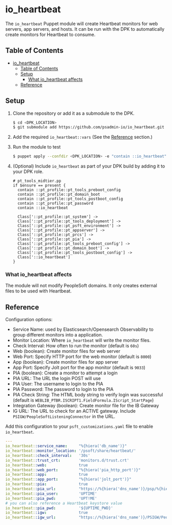 # io_heartbeat

The `io_heartbeat` Puppet module will create Heartbeat monitors for web servers, app servers, and hosts. It can be run with the DPK to automatically create monitors for Heartbeat to consume. 

## Table of Contents

- [io\_heartbeat](#io_heartbeat)
  - [Table of Contents](#table-of-contents)
  - [Setup](#setup)
    - [What io\_heartbeat affects](#what-io_heartbeat-affects)
  - [Reference](#reference)

## Setup

1. Clone the repository or add it as a submodule to the DPK.

    ```bash
    $ cd <DPK_LOCATION>
    $ git submodule add https://github.com/psadmin-io/io_heartbeat.git modules/io_heartbeat
    ```
2. Add the required `io_heartbeat::vars` (See the [Reference](#reference) section.)
3. Run the module to test

    ```bash
    $ puppet apply --confdir <DPK_LOCATION> -e "contain ::io_heartbeat"
    ```

4. (Optional) Include `io_heartbeat` as part of your DPK build by adding it to your DPK role.

    ```puppet
    # pt_tools_midtier.pp
    if $ensure == present {
      contain ::pt_profile::pt_tools_preboot_config
      contain ::pt_profile::pt_domain_boot
      contain ::pt_profile::pt_tools_postboot_config
      contain ::pt_profile::pt_password
      contain ::io_heartbeat
      
      Class['::pt_profile::pt_system'] ->
      Class['::pt_profile::pt_tools_deployment'] ->
      Class['::pt_profile::pt_psft_environment'] ->
      Class['::pt_profile::pt_appserver'] ->
      Class['::pt_profile::pt_prcs'] ->
      Class['::pt_profile::pt_pia'] ->
      Class['::pt_profile::pt_tools_preboot_config'] ->
      Class['::pt_profile::pt_domain_boot'] ->
      Class['::pt_profile::pt_tools_postboot_config'] ->
      Class['::io_heartbeat']
    }
    ```

### What io_heartbeat affects 

The module will not modify PeopleSoft domains. It only creates external files to be used with Heartbeat. 

## Reference

Configuration options:

* Service Name: used by Elasticsearch/Opensearch Observability to group different monitors into a application.
* Monitor Location: Where `io_heartbeat` will write the monitor files.
* Check Interval: How often to run the monitor (default is `60s`)
* Web (boolean): Create monitor files for web server
* Web Port: Specify HTTP port for the web monitor (default is `8000`)
* App (boolean): Create monitor files for app server
* App Port: Specify Jolt port for the app monitor (default is `9033`)
* PIA (boolean): Create a monitor to attempt a login
* PIA URL: The URL the login POST will use
* PIA User: The username to login to the PIA
* PIA Password: The password to login to the PIA
* PIA Check String: The HTML body string to verify login was successful (default is `WEBLIB_PTBR.ISCRIPT1.FieldFormula.IScript_StartPage`)
* Integration Gateway (boolean): Create monitor file for the IB Gateway
* IG URL: The URL to check for an ACTIVE gateway. Include `PSIGW/PeopleSoftListeningConnector` in the URL.

Add this configuration to your `psft_customizations.yaml` file to enable `io_heartbeat`.

```yaml
---
io_heartbeat::service_name:     "%{hiera('db_name')}"
io_heartbeat::monitor_location: '/psoft/share/heartbeat/'
io_heartbeat::check_interval:   '30s'
io_heartbeat::trust_crt:        'monitors.d/trust.crt'
io_heartbeat::web:              true
io_heartbeat::web_port:         "%{hiera('pia_http_port')}"
io_heartbeat::app:              true
io_heartbeat::app_port:         "%{hiera('jolt_port')}"
io_heartbeat::pia:              true
io_heartbeat::pia_url:          "https://%{hiera('dns_name')}/psp/%{hiera('pia_site_name')}/EMPLOYEE/%{hiera('portalnode')}"
io_heartbeat::pia_user:         'UPTIME'
io_heartbeat::pia_pwd:          'UPT!ME' 
# you can also reference a Heartbeat keystore value
io_heartbeat::pia_pwd:          '${UPTIME_PWD}'
io_heartbeat::igw:              true
io_heartbeat::igw_url:          "https://%{hiera('dns_name')}/PSIGW/PeopleSoftListeningConnector"
```
